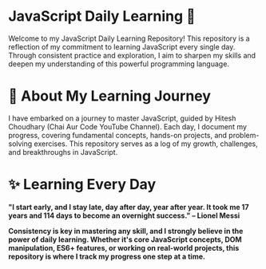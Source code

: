 # JavaScript Daily Learning 🚀
Welcome to my JavaScript Daily Learning Repository! This repository is a reflection of my commitment to learning JavaScript every single day. Through consistent practice and exploration, I aim to sharpen my skills and deepen my understanding of this powerful programming language.

# 📌 About My Learning Journey
I have embarked on a journey to master JavaScript, guided by Hitesh Choudhary (Chai Aur Code YouTube Channel). Each day, I document my progress, covering fundamental concepts, hands-on projects, and problem-solving exercises. This repository serves as a log of my growth, challenges, and breakthroughs in JavaScript.

# ✨ Learning Every Day
<p>
<b>"I start early, and I stay late, day after day, year after year. It took me 17 years and 114 days to become an overnight success."<b/>  
– Lionel Messi </p>
Consistency is key in mastering any skill, and I strongly believe in the power of daily learning. Whether it's core JavaScript concepts, DOM manipulation, ES6+ features, or working on real-world projects, this repository is where I track my progress one step at a time.

